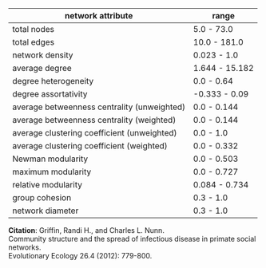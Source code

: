 network attribute|range
---|---
total nodes|5.0 - 73.0
total edges|10.0 - 181.0
network density|0.023 - 1.0
average degree|1.644 - 15.182
degree heterogeneity|0.0 - 0.64
degree assortativity|-0.333 - 0.09
average betweenness centrality (unweighted)|0.0 - 0.144
average betweenness centrality (weighted)|0.0 - 0.144
average clustering coefficient (unweighted)|0.0 - 1.0
average clustering coefficient (weighted)|0.0 - 0.332
Newman modularity|0.0 - 0.503
maximum modularity|0.0 - 0.727
relative modularity|0.084 - 0.734
group cohesion|0.3 - 1.0
network diameter|0.3 - 1.0
**Citation**: Griffin, Randi H., and Charles L. Nunn. <br>Community structure and the spread of infectious disease in primate social networks.<br> Evolutionary Ecology 26.4 (2012): 779-800.